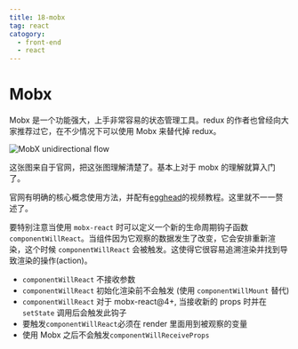 ```yaml
---
title: 18-mobx
tag: react
catogory:
  - front-end
  - react
---
```


# Mobx

Mobx 是一个功能强大，上手非常容易的状态管理工具。redux 的作者也曾经向大家推荐过它，在不少情况下可以使用 Mobx 来替代掉 redux。

![MobX unidirectional flow](/assets/images/react/basics/mobx-flow.png)

这张图来自于官网，把这张图理解清楚了。基本上对于 mobx 的理解就算入门了。

官网有明确的核心概念使用方法，并配有[egghead](https://egghead.io/courses/manage-complex-state-in-react-apps-with-mobx)的视频教程。这里就不一一赘述了。

要特别注意当使用 `mobx-react` 时可以定义一个新的生命周期钩子函数 `componentWillReact`。当组件因为它观察的数据发生了改变，它会安排重新渲染，这个时候 `componentWillReact` 会被触发。这使得它很容易追溯渲染并找到导致渲染的操作(action)。

- `componentWillReact` 不接收参数
- `componentWillReact` 初始化渲染前不会触发 (使用 `componentWillMount` 替代)
- `componentWillReact` 对于 mobx-react@4+, 当接收新的 props 时并在 `setState` 调用后会触发此钩子
- 要触发`componentWillReact`必须在 render 里面用到被观察的变量
- 使用 Mobx 之后不会触发`componentWillReceiveProps`
